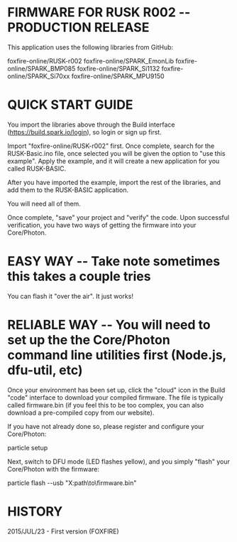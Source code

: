 FIRMWARE FOR RUSK R002 -- PRODUCTION RELEASE
============================================

This application uses the following libraries from GitHub:

foxfire-online/RUSK-r002
foxfire-online/SPARK_EmonLib
foxfire-online/SPARK_BMP085
foxfire-online/SPARK_Si1132
foxfire-online/SPARK_Si70xx
foxfire-online/SPARK_MPU9150


QUICK START GUIDE
=================

You import the libraries above through the Build interface (https://build.spark.io/login), so login or sign up first.

Import "foxfire-online/RUSK-r002" first. Once complete, search for the RUSK-Basic.ino file, once selected you will be
given the option to "use this example".  Apply the example, and it will create a new application for you called
RUSK-BASIC.

After you have imported the example, import the rest of the libraries, and add them to the RUSK-BASIC application.

You will need all of them.

Once complete, "save" your project and "verify" the code. Upon successful verification, you have two ways of getting
the firmware into your Core/Photon.


EASY WAY -- Take note sometimes this takes a couple tries
========

You can flash it "over the air". It just works!


RELIABLE WAY -- You will need to set up the the Core/Photon command line utilities first (Node.js, dfu-util, etc)
============

Once your environment has been set up, click the "cloud" icon in the Build "code" interface to download your compiled
firmware.  The file is typically called firmware.bin (if you feel this to be too complex, you can also download a
pre-compiled copy from our website).

If you have not already done so, please register and configure your Core/Photon:

  particle setup

Next, switch to DFU mode (LED flashes yellow), and you simply "flash" your Core/Photon with the firmware:

  particle flash --usb "X:path\to\firmware.bin"


HISTORY
=======
2015/JUL/23  - First version (FOXFIRE)
